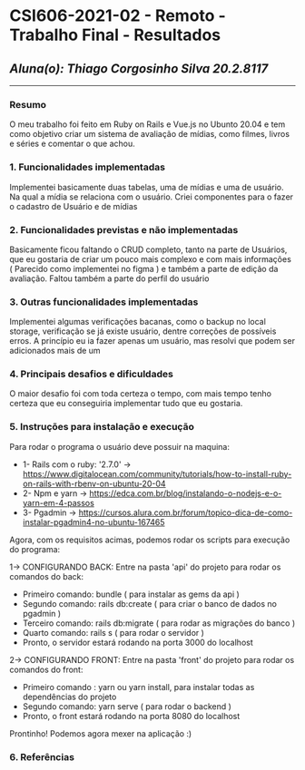 # **CSI606-2021-02 - Remoto - Trabalho Final - Resultados**

## *Aluna(o): Thiago Corgosinho Silva 20.2.8117*

--------------

<!-- Este documento tem como objetivo apresentar o projeto desenvolvido, considerando o que foi definido na proposta e o produto final. -->

### Resumo

  O meu trabalho foi feito em Ruby on Rails e Vue.js no Ubunto 20.04 e tem como objetivo criar um sistema de avaliação de mídias, como filmes, livros e séries e comentar o que achou. 

### 1. Funcionalidades implementadas
<!-- Descrever as funcionalidades que eram previstas e foram implementas. -->
Implementei basicamente duas tabelas, uma de mídias e uma de usuário.
Na qual a mídia se relaciona com o usuário. Criei componentes para o fazer o cadastro de Usuário e de mídias
  
### 2. Funcionalidades previstas e não implementadas
<!-- Descrever as funcionalidades que eram previstas e não foram implementas, apresentando uma breve justificativa do porquê elas não foram incluídas -->
Basicamente ficou faltando o CRUD completo, tanto na parte de Usuários, que eu gostaria de criar um pouco mais complexo e com mais informações ( Parecido como implementei no figma ) e também a parte de edição da avaliação.
Faltou também a parte do perfil do usuário
### 3. Outras funcionalidades implementadas
<!-- Descrever as funcionalidades implementas além daquelas que foram previstas, caso se aplique.  -->
Implementei algumas verificações bacanas, como o backup no local storage, verificação se já existe usuário, dentre correções de possíveis erros.
A princípio eu ia fazer apenas um usuário, mas resolvi que podem ser adicionados mais de um
### 4. Principais desafios e dificuldades
<!-- Descrever os principais desafios encontrados no desenvolvimento do trabalho, quais foram as dificuldades e como elas foram superadas e resolvidas. -->
O maior desafio foi com toda certeza o tempo, com mais tempo tenho certeza que eu conseguiria implementar tudo que eu gostaria.

### 5. Instruções para instalação e execução
<!-- Descrever o que deve ser feito para instalar (ou baixar) a aplicação, o que precisa ser configurando (parâmetros, banco de dados e afins) e como executá-la. -->
Para rodar o programa o usuário deve possuir na maquina:

- 1- Rails com o ruby:  '2.7.0' -> https://www.digitalocean.com/community/tutorials/how-to-install-ruby-on-rails-with-rbenv-on-ubuntu-20-04
- 2- Npm e yarn -> https://edca.com.br/blog/instalando-o-nodejs-e-o-yarn-em-4-passos
- 3- Pgadmin -> https://cursos.alura.com.br/forum/topico-dica-de-como-instalar-pgadmin4-no-ubuntu-167465

Agora, com os requisitos acimas, podemos rodar os scripts para execução do programa:

1-> CONFIGURANDO BACK: 
Entre na pasta 'api' do projeto para rodar os comandos do back:
  - Primeiro comando: bundle ( para instalar as gems da api )
  - Segundo comando: rails db:create ( para criar o banco de dados no pgadmin )
  - Terceiro comando: rails db:migrate ( para rodar as migrações do banco )
  - Quarto comando: rails s ( para rodar o servidor )
  - Pronto, o servidor estará rodando na porta 3000 do localhost

2-> CONFIGURANDO FRONT:
Entre na pasta 'front' do projeto para rodar os comandos do front:
  - Primeiro comando : yarn ou yarn install, para instalar todas as dependências do projeto
  - Segundo comando: yarn serve ( para rodar o backend )
  - Pronto, o front estará rodando na porta 8080 do localhost

Prontinho! Podemos agora mexer na aplicação :)


### 6. Referências
<!-- Referências podem ser incluídas, caso necessário. Utilize o padrão ABNT. -->
